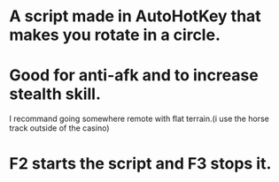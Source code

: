 # A script made in AutoHotKey that makes you rotate in a circle. 
#
# Good for anti-afk and to increase stealth skill.
I recommand going somewhere remote with flat terrain.(i use the horse track outside of the casino)
# F2 starts the script and F3 stops it.

